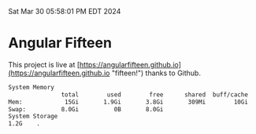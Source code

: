 Sat Mar 30 05:58:01 PM EDT 2024

# Angular Fifteen


This project is live at [https://angularfifteen.github.io](https://angularfifteen.github.io "fifteen!") thanks to Github.

```bash
System Memory
               total        used        free      shared  buff/cache   available
Mem:            15Gi       1.9Gi       3.8Gi       309Mi        10Gi        13Gi
Swap:          8.0Gi          0B       8.0Gi
System Storage
1.2G	.
```
